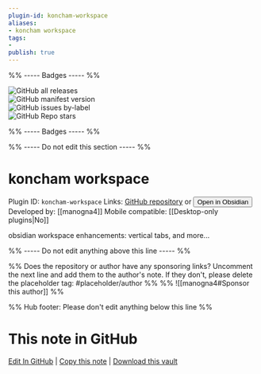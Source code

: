 ```yaml
---
plugin-id: koncham-workspace
aliases:
- koncham workspace
tags: 
- 
publish: true
---
```


%% ----- Badges ----- %%

![GitHub all releases](https://img.shields.io/github/downloads/manogna4/obsidian-koncham-workspace/total?color=573E7A&logo=github&style=for-the-badge)   
![GitHub manifest version](https://img.shields.io/github/manifest-json/v/manogna4/obsidian-koncham-workspace?color=573E7A&logo=github&style=for-the-badge)   
![GitHub issues by-label](https://img.shields.io/github/issues/manogna4/obsidian-koncham-workspace/help%20wanted?color=573E7A&logo=github&style=for-the-badge)   
![GitHub Repo stars](https://img.shields.io/github/stars/manogna4/obsidian-koncham-workspace?color=573E7A&logo=github&style=for-the-badge)

%% ----- Badges ----- %%

%% ----- Do not edit this section ----- %%

# koncham workspace

Plugin ID: `koncham-workspace`
Links: [GitHub repository](https://github.com/manogna4/obsidian-koncham-workspace) or [<button id=HH>Open in Obsidian</button>](obsidian://show-plugin?id=koncham-workspace)
Developed by: [[manogna4]]
Mobile compatible: [[Desktop-only plugins|No]]

obsidian workspace enhancements: vertical tabs, and more...

%% ----- Do not edit anything above this line ----- %% 

%% Does the repository or author have any sponsoring links? Uncomment the next line and add them to the author's note. If they don't, please delete the placeholder tag: #placeholder/author %%
%% ![[manogna4#Sponsor this author]] %%

%% Hub footer: Please don't edit anything below this line %%

# This note in GitHub

<span class="git-footer">[Edit In GitHub](https://github.dev/obsidian-community/obsidian-hub/blob/main/02%20-%20Community%20Expansions/02.05%20All%20Community%20Expansions/Plugins/koncham-workspace.md "git-hub-edit-note") | [Copy this note](https://raw.githubusercontent.com/obsidian-community/obsidian-hub/main/02%20-%20Community%20Expansions/02.05%20All%20Community%20Expansions/Plugins/koncham-workspace.md "git-hub-copy-note") | [Download this vault](https://github.com/obsidian-community/obsidian-hub/archive/refs/heads/main.zip "git-hub-download-vault") </span>
